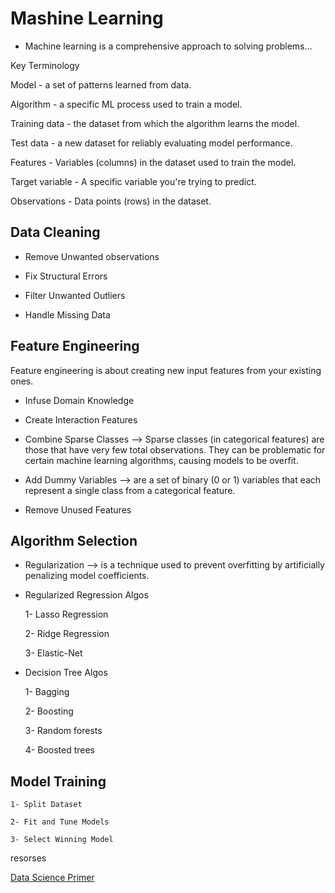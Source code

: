 # Mashine Learning 

- Machine learning is a comprehensive approach to solving problems...

Key Terminology 

Model - a set of patterns learned from data.

Algorithm - a specific ML process used to train a model.

Training data - the dataset from which the algorithm learns the model.

Test data - a new dataset for reliably evaluating model performance.

Features - Variables (columns) in the dataset used to train the model.

Target variable - A specific variable you're trying to predict.

Observations - Data points (rows) in the dataset.

## Data Cleaning

- Remove Unwanted observations

- Fix Structural Errors

- Filter Unwanted Outliers

- Handle Missing Data

## Feature Engineering

Feature engineering is about creating new input features from your existing ones.

- Infuse Domain Knowledge 

- Create Interaction Features

- Combine Sparse Classes --> Sparse classes (in categorical features) are those that have very few total observations. They can be problematic for certain machine learning algorithms, causing models to be overfit.

- Add Dummy Variables --> are a set of binary (0 or 1) variables that each represent a single class from a categorical feature.

- Remove Unused Features

## Algorithm Selection

- Regularization  -->  is a technique used to prevent overfitting by artificially penalizing model coefficients.

- Regularized Regression Algos

    1- Lasso Regression

    2- Ridge Regression

    3- Elastic-Net

- Decision Tree Algos

    1- Bagging

    2- Boosting

    3- Random forests

    4- Boosted trees

## Model Training

    1- Split Dataset

    2- Fit and Tune Models

    3- Select Winning Model

resorses 

[Data Science Primer](https://elitedatascience.com/primer)
